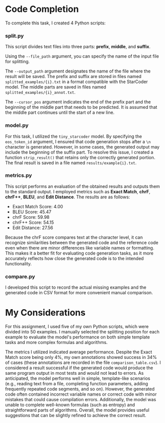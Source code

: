# Code Completion

To complete this task, I created 4 Python scripts:

### split.py

This script divides text files into three parts: **prefix**, **middle**, and **suffix**. 

Using the `--file_path` argument, you can specify the name of the input file for splitting. 

The `--output_path` argument designates the name of the file where the result will be saved. The prefix and suffix are stored in files named `splitted_examples/{i}.txt` in a format compatible with the StarCoder model. The middle parts are saved in files named `splitted_examples/{i}_annot.txt`. 

The `--cursor_pos` argument indicates the end of the prefix part and the beginning of the middle part that needs to be predicted. It is assumed that the middle part continues until the start of a new line.

### model.py

For this task, I utilized the `tiny_starcoder` model. By specifying the `eos_token_id` argument, I ensured that code generation stops after a `\n` character is generated. However, in some cases, the generated output may include the beginning of the suffix part. To resolve this issue, I created a function `strip_result()` that retains only the correctly generated portion. The final result is saved in a file named `results/example{i}.txt`.

### metrics.py

This script performs an evaluation of the obtained results and outputs them to the standard output. I employed metrics such as **Exact Match**, **chrF**, **chrF++**, **BLEU**, and **Edit Distance**. The results are as follows:

* Exact Match Score: 4.00
* BLEU Score: 45.47
* chrF Score: 59.98
* chrF++ Score: 54.15
* Edit Distance: 27.56
  
Because the chrF score compares text at the character level, it can recognize similarities between the generated code and the reference code even when there are minor differences like variable names or formatting. This makes it a better fit for evaluating code generation tasks, as it more accurately reflects how close the generated code is to the intended functionality.

### compare.py

I developed this script to record the actual missing examples and the generated code in CSV format for more convenient manual comparison.


# My Considerations

For this assignment, I used five of my own Python scripts, which were divided into 50 examples. I manually selected the splitting position for each example to evaluate the model's performance on both simple template tasks and more complex formulas and algorithms.

The metrics I utilized indicated average performance. Despite the Exact Match score being only 4%, my own annotations showed success in 34% of cases (these annotations are recorded in the file `comparison_table.csv`). I considered a result successful if the generated code would produce the same program output in most tests and would not lead to errors. As anticipated, the model performs well in simple, template-like scenarios (e.g., reading text from a file, completing function parameters, adding frequently repeated code segments, and so on). However, the generated code often contained incorrect variable names or correct code with minor mistakes that could cause compilation errors. Additionally, the model was unable to complete well-known formulas (such as entropy) and straightforward parts of algorithms. Overall, the model provides useful suggestions that can be slightly refined to achieve the correct result.
